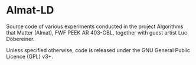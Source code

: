 # Almat-LD

Source code of various experiments conducted in the project Algorithms that Matter (Almat), FWF PEEK AR 403-GBL, together with guest artist Luc Döbereiner.

Unless specified otherwise, code is released under the GNU General Public Licence (GPL) v3+.
